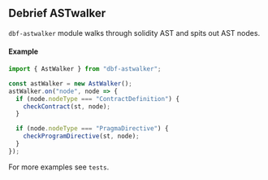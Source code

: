 ## Debrief ASTwalker
`dbf-astwalker` module walks through solidity AST and spits out AST nodes.

#### Example
```ts
import { AstWalker } from "dbf-astwalker";

const astWalker = new AstWalker();
astWalker.on("node", node => {
  if (node.nodeType === "ContractDefinition") {
    checkContract(st, node);
  }

  if (node.nodeType === "PragmaDirective") {
    checkProgramDirective(st, node);
  }
});
```
For more examples see `tests`.
